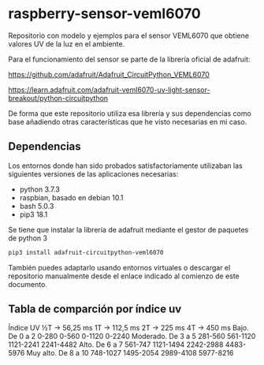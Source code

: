 # raspberry-sensor-veml6070

Repositorio con modelo y ejemplos para el sensor VEML6070 que obtiene valores UV de la luz en el ambiente.

Para el funcionamiento del sensor se parte de la librería oficial de adafruit:

https://github.com/adafruit/Adafruit_CircuitPython_VEML6070

https://learn.adafruit.com/adafruit-veml6070-uv-light-sensor-breakout/python-circuitpython

De forma que este repositorio utiliza esa librería y sus dependencias como base
añadiendo otras características que he visto necesarias en mi caso.

## Dependencias

Los entornos donde han sido probados satisfactoriamente utilizaban las 
siguientes versiones de las aplicaciones necesarias:

- python 3.7.3
- raspbian, basado en debian 10.1
- bash 5.0.3 
- pip3 18.1

Se tiene que instalar la librería de adafruit mediante el gestor de paquetes de
python 3

```bash 
pip3 install adafruit-circuitpython-veml6070
```

También puedes adaptarlo usando entornos virtuales o descargar el repositorio
manualmente desde el enlace indicado al comienzo de este documento.

## Tabla de comparción por índice uv

Índice UV 	        ½T → 56,25 ms 	1T → 112,5 ms 	2T → 225 ms     4T → 450 ms
Bajo. De 0 a 2 	    0-280 	        0-560 	        0-1120 	        0-2240
Moderado. De 3 a 5 	281-560 	    561-1120 	    1121-2241 	    2241-4482
Alto. De 6 a 7 	    561-747 	    1121-1494 	    2242-2988 	    4483-5976
Muy alto. De 8 a 10 748-1027 	    1495-2054 	    2989-4108 	    5977-8216